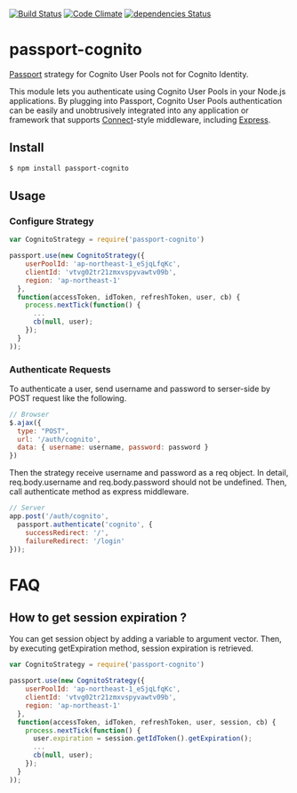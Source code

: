[![Build Status](https://travis-ci.org/kndt84/passport-cognito.svg?branch=master)](https://travis-ci.org/kndt84/passport-cognito)
[![Code Climate](https://codeclimate.com/github/kndt84/passport-cognito/badges/gpa.svg)](https://codeclimate.com/github/kndt84/passport-cognito)
[![dependencies Status](https://david-dm.org/kndt84/passport-cognito/status.svg)](https://david-dm.org/kndt84/passport-cognito)

# passport-cognito

[Passport](http://passportjs.org/) strategy for Cognito User Pools not for Cognito Identity.

This module lets you authenticate using Cognito User Pools in your Node.js applications.
By plugging into Passport, Cognito User Pools authentication can be easily and
unobtrusively integrated into any application or framework that supports
[Connect](http://www.senchalabs.org/connect/)-style middleware, including
[Express](http://expressjs.com/).

## Install
```sh
$ npm install passport-cognito
```    

## Usage

### Configure Strategy

```javascript
var CognitoStrategy = require('passport-cognito')

passport.use(new CognitoStrategy({
    userPoolId: 'ap-northeast-1_eSjqLfqKc',
    clientId: 'vtvg02tr21zmxvspyvawtv09b',
    region: 'ap-northeast-1'
  },
  function(accessToken, idToken, refreshToken, user, cb) {
    process.nextTick(function() {
      ...
      cb(null, user);
    });
  }
));
```

### Authenticate Requests
To authenticate a user, send username and password to serser-side by POST request like the following.

```javascript 
// Browser
$.ajax({
  type: "POST",
  url: '/auth/cognito',
  data: { username: username, password: password }
})
```
Then the strategy receive username and password as a req object. In detail, req.body.username and req.body.password should not be undefined. Then, call authenticate method as express middleware.
```javascript
// Server
app.post('/auth/cognito',
  passport.authenticate('cognito', {
    successRedirect: '/',
    failureRedirect: '/login'
}));
```
# FAQ

## How to get session expiration ?
You can get session object by adding a variable to argument vector. Then, by executing getExpiration method, session expiration is retrieved.

```javascript
var CognitoStrategy = require('passport-cognito')

passport.use(new CognitoStrategy({
    userPoolId: 'ap-northeast-1_eSjqLfqKc',
    clientId: 'vtvg02tr21zmxvspyvawtv09b',
    region: 'ap-northeast-1'
  },
  function(accessToken, idToken, refreshToken, user, session, cb) {
    process.nextTick(function() {
      user.expiration = session.getIdToken().getExpiration();
      ...
      cb(null, user);
    });
  }
));
```


